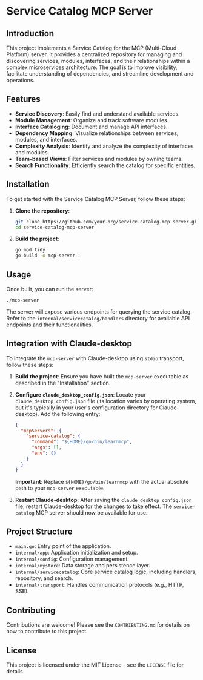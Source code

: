 # Service Catalog MCP Server

## Introduction

This project implements a Service Catalog for the MCP (Multi-Cloud Platform) server. It provides a centralized repository for managing and discovering services, modules, interfaces, and their relationships within a complex microservices architecture. The goal is to improve visibility, facilitate understanding of dependencies, and streamline development and operations.

## Features

- **Service Discovery**: Easily find and understand available services.
- **Module Management**: Organize and track software modules.
- **Interface Cataloging**: Document and manage API interfaces.
- **Dependency Mapping**: Visualize relationships between services, modules, and interfaces.
- **Complexity Analysis**: Identify and analyze the complexity of interfaces and modules.
- **Team-based Views**: Filter services and modules by owning teams.
- **Search Functionality**: Efficiently search the catalog for specific entities.

## Installation

To get started with the Service Catalog MCP Server, follow these steps:

1.  **Clone the repository**:
    ```bash
    git clone https://github.com/your-org/service-catalog-mcp-server.git
    cd service-catalog-mcp-server
    ```

2.  **Build the project**:
    ```bash
    go mod tidy
    go build -o mcp-server .
    ```

## Usage

Once built, you can run the server:

```bash
./mcp-server
```

The server will expose various endpoints for querying the service catalog. Refer to the `internal/servicecatalog/handlers` directory for available API endpoints and their functionalities.

## Integration with Claude-desktop

To integrate the `mcp-server` with Claude-desktop using `stdio` transport, follow these steps:

1.  **Build the project**:
    Ensure you have built the `mcp-server` executable as described in the "Installation" section.

2.  **Configure `claude_desktop_config.json`**:
    Locate your `claude_desktop_config.json` file (its location varies by operating system, but it's typically in your user's configuration directory for Claude-desktop). Add the following entry:

    ```json
    {
      "mcpServers": {
        "service-catalog": {
          "command": "${HOME}/go/bin/learnmcp",
          "args": [],
          "env": {}
        }
      }
    }
    ```
    **Important**: Replace `${HOME}/go/bin/learnmcp` with the actual absolute path to your `mcp-server` executable.

3.  **Restart Claude-desktop**:
    After saving the `claude_desktop_config.json` file, restart Claude-desktop for the changes to take effect. The `service-catalog` MCP server should now be available for use.

## Project Structure

- `main.go`: Entry point of the application.
- `internal/app`: Application initialization and setup.
- `internal/config`: Configuration management.
- `internal/mystore`: Data storage and persistence layer.
- `internal/servicecatalog`: Core service catalog logic, including handlers, repository, and search.
- `internal/transport`: Handles communication protocols (e.g., HTTP, SSE).

## Contributing

Contributions are welcome! Please see the `CONTRIBUTING.md` for details on how to contribute to this project.

## License

This project is licensed under the MIT License - see the `LICENSE` file for details.